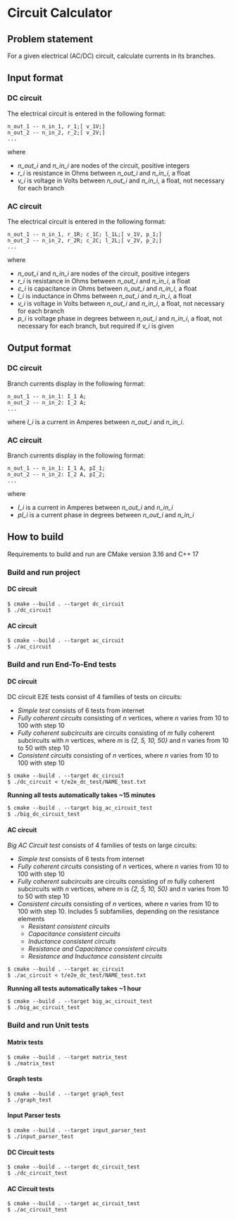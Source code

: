 # Circuit Calculator
## Problem statement
For a given electrical (AC/DC) circuit, calculate currents in
its branches.
## Input format
### DC circuit
The electrical circuit is entered in the following
format:
```
n_out_1 -- n_in_1, r_1;[ v_1V;]
n_out_2 -- n_in_2, r_2;[ v_2V;]
...
```
where
  * *n_out_i* and *n_in_i* are nodes of the circuit, positive integers
  * *r_i* is resistance in Ohms between *n_out_i* and *n_in_i*, a float 
  * *v_i* is voltage in Volts between *n_out_i* and *n_in_i*, a float, not necessary for each
    branch
### AC circuit
The electrical circuit is entered in the following
format:
```
n_out_1 -- n_in_1, r_1R; c_1C; l_1L;[ v_1V, p_1;]
n_out_2 -- n_in_2, r_2R; c_2C; l_2L;[ v_2V, p_2;]
...
```
where
* *n_out_i* and *n_in_i* are nodes of the circuit, positive integers
* *r_i* is resistance in Ohms between *n_out_i* and *n_in_i*, a float
* *c_i* is capacitance in Ohms between *n_out_i* and *n_in_i*, a float
* *l_i* is inductance in Ohms between *n_out_i* and *n_in_i*, a float
* *v_i* is voltage in Volts between *n_out_i* and *n_in_i*, a float, not necessary for each
  branch
* *p_i* is voltage phase in degrees between *n_out_i* and *n_in_i*, a float, not necessary
  for each branch, but required if *v_i* is given
## Output format
### DC circuit
Branch currents display in the following format:
```
n_out_1 -- n_in_1: I_1 A;
n_out_2 -- n_in_2: I_2 A;
...
```
where *I_i* is a current in Amperes between *n_out_i* and *n_in_i*.
### AC circuit
Branch currents display in the following format:
```
n_out_1 -- n_in_1: I_1 A, pI_1;
n_out_2 -- n_in_2: I_2 A, pI_2;
...
```
where
  * *I_i* is a current in Amperes between *n_out_i* and *n_in_i*
  * *pI_i* is a current phase in degrees between *n_out_i* and *n_in_i*
## How to build
Requirements to build and run are CMake version 3.16 and C++ 17
### Build and run project
#### DC circuit
```
$ cmake --build . --target dc_circuit
$ ./dc_circuit
```
#### AC circuit
```
$ cmake --build . --target ac_circuit
$ ./ac_circuit
```
### Build and run End-To-End tests
#### DC circuit
DC circuit E2E tests consist of 4 families of tests on circuits:
* *Simple test* consists of 6 tests from internet
* *Fully coherent circuits* consisting of *n* vertices, where *n* varies
  from 10 to 100 with step 10
* *Fully coherent subcircuits* are circuits consisting of *m* fully
  coherent subcircuits with *n* vertices, where *m* is *{2, 5, 10, 50}* and *n*
  varies from 10 to 50 with step 10
* *Consistent circuits* consisting of *n* vertices, where *n* varies from
  10 to 100 with step 10

```
$ cmake --build . --target dc_circuit
$ ./dc_circuit < t/e2e_dc_test/NAME_test.txt
```

**Running all tests automatically takes ~15 minutes**
```
$ cmake --build . --target big_ac_circuit_test
$ ./big_dc_circuit_test
```
#### AC circuit
*Big AC Circuit test* consists of 4 families of tests on large circuits:
* *Simple test* consists of 6 tests from internet
* *Fully coherent circuits* consisting of *n* vertices, where *n* varies
  from 10 to 100 with step 10
* *Fully coherent subcircuits* are circuits consisting of *m* fully
  coherent subcircuits with *n* vertices, where *m* is *{2, 5, 10, 50}* and *n*
  varies from 10 to 50 with step 10
* *Consistent circuits* consisting of *n* vertices, where *n* varies from 10 to 100
  with step 10. Includes 5 subfamilies, depending on the resistance elements
  * *Resistant consistent circuits*
  * *Capacitance consistent circuits*
  * *Inductance consistent circuits*
  * *Resistance and Capacitance consistent circuits*
  * *Resistance and Inductance consistent circuits*

```
$ cmake --build . --target ac_circuit
$ ./ac_circuit < t/e2e_dc_test/NAME_test.txt
```

**Running all tests automatically takes ~1 hour**
```
$ cmake --build . --target big_ac_circuit_test
$ ./big_ac_circuit_test
```
### Build and run Unit tests
#### Matrix tests
```
$ cmake --build . --target matrix_test
$ ./matrix_test
```
#### Graph tests
```
$ cmake --build . --target graph_test
$ ./graph_test
```
#### Input Parser tests
```
$ cmake --build . --target input_parser_test
$ ./input_parser_test
```
#### DC Circuit tests
```
$ cmake --build . --target dc_circuit_test
$ ./dc_circuit_test
```
#### AC Circuit tests
```
$ cmake --build . --target ac_circuit_test
$ ./ac_circuit_test
```